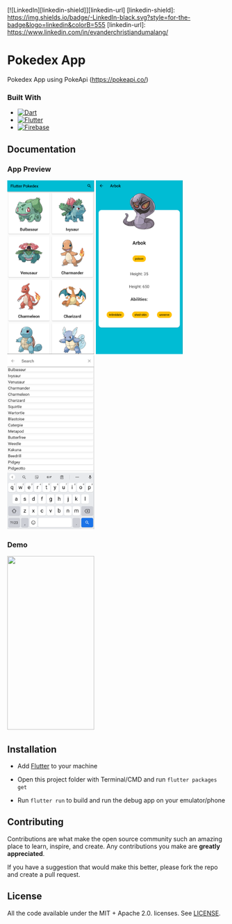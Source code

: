 [![LinkedIn][linkedin-shield]][linkedin-url]
[linkedin-shield]: https://img.shields.io/badge/-LinkedIn-black.svg?style=for-the-badge&logo=linkedin&colorB=555
[linkedin-url]: https://www.linkedin.com/in/evanderchristiandumalang/

# Pokedex App

Pokedex App using PokeApi
(https://pokeapi.co/)

### Built With

* [![Dart][Dart.dev]][Dart-url]
* [![Flutter][Flutter.dev]][Flutter-url]
* [![Firebase][Firebase.google.com]][Firebase-url]

[Dart.dev]: https://img.shields.io/badge/Dart-0769AD?style=for-the-badge&logo=dart&logoColor=white
[Dart-url]: https://dart.dev/
[Flutter.dev]: https://img.shields.io/badge/Flutter-0769AD?style=for-the-badge&logo=flutter&logoColor=white
[Flutter-url]: https://flutter.dev/
[Firebase.google.com]: https://img.shields.io/badge/Firebase-FFFF31?style=for-the-badge&logo=firebase&logoColor=white
[Firebase-url]: https://firebase.google.com/

## Documentation

### App Preview
<img src="assets/PokeList.png" width="200" height="400"> <img src="assets/PokeDetail.png" width="200" height="400"> <img src="assets/PokeSearch.png" width="200" height="400">

### Demo
<img src="assets/Demo.gif" width="200" height="400">

## Installation

- Add [Flutter](https://flutter.dev/docs/get-started/install) to your machine

- Open this project folder with Terminal/CMD and run `flutter packages get`

- Run `flutter run` to build and run the debug app on your emulator/phone

## Contributing

Contributions are what make the open source community such an amazing place to learn, inspire, and create. Any contributions you make are **greatly appreciated**.

If you have a suggestion that would make this better, please fork the repo and create a pull request.

## License

All the code available under the MIT + Apache 2.0. licenses. See [LICENSE](LICENSE).
